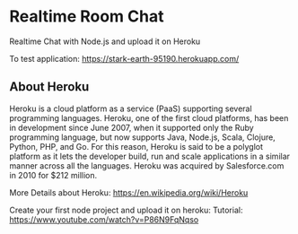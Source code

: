 # Realtime Room Chat
Realtime Chat with Node.js and upload it on Heroku

To test application: https://stark-earth-95190.herokuapp.com/

## About Heroku
Heroku is a cloud platform as a service (PaaS) supporting several programming languages. Heroku, one of the first cloud platforms, has been in development since June 2007, when it supported only the Ruby programming language, but now supports Java, Node.js, Scala, Clojure, Python, PHP, and Go. For this reason, Heroku is said to be a polyglot platform as it lets the developer build, run and scale applications in a similar manner across all the languages. Heroku was acquired by Salesforce.com in 2010 for $212 million.

More Details about Heroku: https://en.wikipedia.org/wiki/Heroku

Create your first node project and upload it on heroku:
Tutorial: https://www.youtube.com/watch?v=P86N9FqNqso
